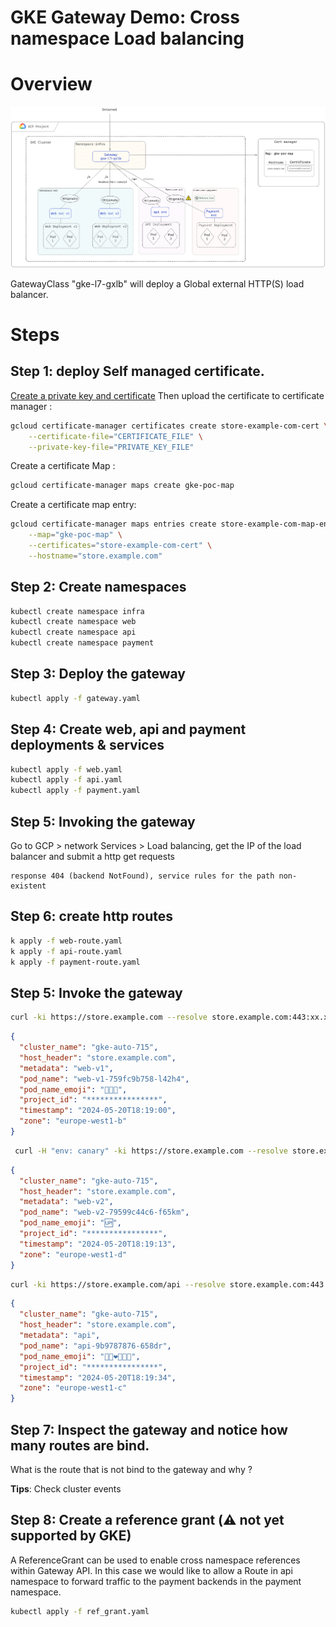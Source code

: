 # GKE Gateway Demo: Cross namespace Load balancing

# Overview

![](gke-gateway-demo-02.png)

GatewayClass "gke-l7-gxlb" will deploy a Global external HTTP(S) load balancer.

# Steps
## Step 1: deploy Self managed certificate.

[Create a private key and certificate](https://cloud.google.com/load-balancing/docs/ssl-certificates/self-managed-certs#create-key-and-cert) Then upload the certificate to certificate manager :
```bash
gcloud certificate-manager certificates create store-example-com-cert \
    --certificate-file="CERTIFICATE_FILE" \
    --private-key-file="PRIVATE_KEY_FILE"
```

Create a certificate Map :
```bash
gcloud certificate-manager maps create gke-poc-map
```

Create a certificate map entry:
```bash
gcloud certificate-manager maps entries create store-example-com-map-entry \
    --map="gke-poc-map" \
    --certificates="store-example-com-cert" \
    --hostname="store.example.com"
```

## Step 2: Create namespaces
```bash
kubectl create namespace infra
kubectl create namespace web
kubectl create namespace api
kubectl create namespace payment
```

## Step 3: Deploy the gateway
```bash
kubectl apply -f gateway.yaml
```

## Step 4: Create web, api and payment deployments & services
```bash
kubectl apply -f web.yaml
kubectl apply -f api.yaml
kubectl apply -f payment.yaml

```

## Step 5: Invoking the gateway

Go to GCP > network Services > Load balancing, get the IP of the load balancer and submit a http get requests
```
response 404 (backend NotFound), service rules for the path non-existent
```

## Step 6: create http routes
```bash
k apply -f web-route.yaml
k apply -f api-route.yaml
k apply -f payment-route.yaml
```

## Step 5: Invoke the gateway
```bash
curl -ki https://store.example.com --resolve store.example.com:443:xx.xx.xx.xx
```

```json
{
  "cluster_name": "gke-auto-715",
  "host_header": "store.example.com",
  "metadata": "web-v1",
  "pod_name": "web-v1-759fc9b758-l42h4",
  "pod_name_emoji": "👨🏾‍🦱",
  "project_id": "****************",
  "timestamp": "2024-05-20T18:19:00",
  "zone": "europe-west1-b"
}
```

```bash
 curl -H "env: canary" -ki https://store.example.com --resolve store.example.com:443:xx.xx.xx.xx
```
```json
{
  "cluster_name": "gke-auto-715",
  "host_header": "store.example.com",
  "metadata": "web-v2",
  "pod_name": "web-v2-79599c44c6-f65km",
  "pod_name_emoji": "🆙",
  "project_id": "****************",
  "timestamp": "2024-05-20T18:19:13",
  "zone": "europe-west1-d"
}
```
```bash
curl -ki https://store.example.com/api --resolve store.example.com:443:xx.xx.xx.xx
```
```json
{
  "cluster_name": "gke-auto-715",
  "host_header": "store.example.com",
  "metadata": "api",
  "pod_name": "api-9b9787876-658dr",
  "pod_name_emoji": "👩🏻‍❤️‍💋‍👨🏼",
  "project_id": "****************",
  "timestamp": "2024-05-20T18:19:34",
  "zone": "europe-west1-c"
}
```
## Step 7: Inspect the gateway and notice how many routes are bind.
What is the route that is not bind to the gateway and why ?

**Tips**: Check cluster events

## Step 8: Create a reference grant (⚠️ not yet supported by GKE)
A ReferenceGrant can be used to enable cross namespace references within Gateway API. In this case we would like to allow a Route in api namespace to forward traffic to the payment backends in the payment namespace.
```bash
kubectl apply -f ref_grant.yaml
```
